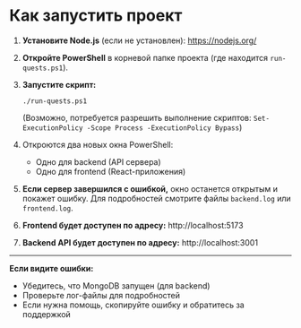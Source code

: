 # Как запустить проект

1. **Установите Node.js** (если не установлен):
   https://nodejs.org/

2. **Откройте PowerShell** в корневой папке проекта (где находится `run-quests.ps1`).

3. **Запустите скрипт:**

   ```
   ./run-quests.ps1
   ```

   (Возможно, потребуется разрешить выполнение скриптов: `Set-ExecutionPolicy -Scope Process -ExecutionPolicy Bypass`)

4. Откроются два новых окна PowerShell:

   - Одно для backend (API сервера)
   - Одно для frontend (React-приложения)

5. **Если сервер завершился с ошибкой,** окно останется открытым и покажет ошибку. Для подробностей смотрите файлы `backend.log` или `frontend.log`.

6. **Frontend будет доступен по адресу:**
   http://localhost:5173

7. **Backend API будет доступен по адресу:**
   http://localhost:3001

---

**Если видите ошибки:**

- Убедитесь, что MongoDB запущен (для backend)
- Проверьте лог-файлы для подробностей
- Если нужна помощь, скопируйте ошибку и обратитесь за поддержкой
